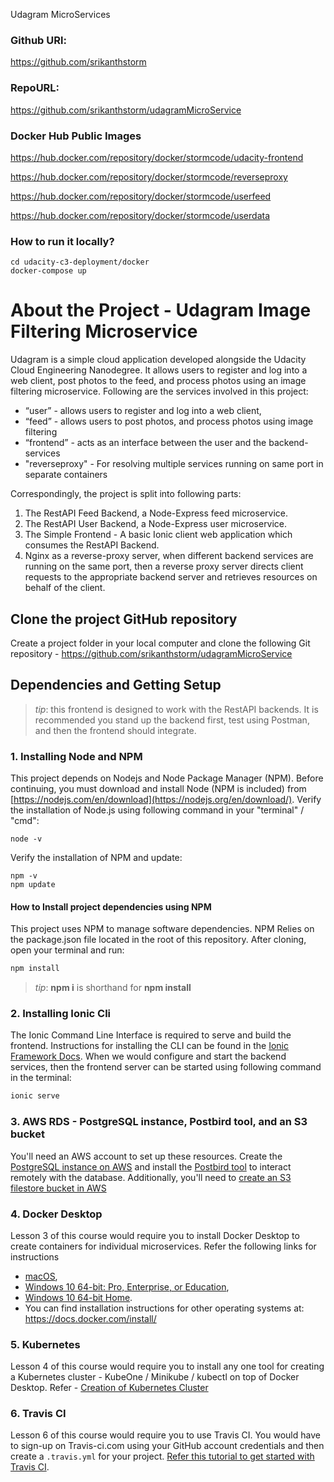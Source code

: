Udagram MicroServices
### Github URl:
https://github.com/srikanthstorm

### RepoURL:
https://github.com/srikanthstorm/udagramMicroService

### Docker Hub Public Images
https://hub.docker.com/repository/docker/stormcode/udacity-frontend

https://hub.docker.com/repository/docker/stormcode/reverseproxy

https://hub.docker.com/repository/docker/stormcode/userfeed

https://hub.docker.com/repository/docker/stormcode/userdata

### How to run it locally?

```
cd udacity-c3-deployment/docker
docker-compose up

```




# About the Project - Udagram Image Filtering Microservice
Udagram is a simple cloud application developed alongside the Udacity Cloud Engineering Nanodegree. It allows users to register and log into a web client, post photos to the feed, and process photos using an image filtering microservice. Following are the services involved in this project:

* “user” - allows users to register and log into a web client, 
* “feed” - allows users to post photos, and process photos using image filtering 
* “frontend” - acts as an interface between the user and the backend-services
* "reverseproxy" - For resolving multiple services running on same port in separate containers

Correspondingly, the project is split into following parts:
1. The RestAPI Feed Backend, a Node-Express feed microservice.
1. The RestAPI User Backend, a Node-Express user microservice.
1. The Simple Frontend - A basic Ionic client web application which consumes the RestAPI Backend.
1. Nginx as a reverse-proxy server, when different backend services are running on the same port, then a reverse proxy server directs client requests to the appropriate backend server and retrieves resources on behalf of the client.  

## Clone the project GitHub repository
Create a project folder in your local computer and clone the following Git repository - https://github.com/srikanthstorm/udagramMicroService


## Dependencies and Getting Setup
> _tip_: this frontend is designed to work with the RestAPI backends. It is recommended you stand up the backend first, test using Postman, and then the frontend should integrate.

### 1. Installing Node and NPM
This project depends on Nodejs and Node Package Manager (NPM). Before continuing, you must download and install Node (NPM is included) from [https://nodejs.com/en/download](https://nodejs.org/en/download/). Verify the installation of Node.js using following command in your "terminal" / "cmd": 
```
node -v
```
Verify the installation of NPM and update: 
```
npm -v
npm update
```
#### How to Install project dependencies using NPM
This project uses NPM to manage software dependencies. NPM Relies on the package.json file located in the root of this repository. After cloning, open your terminal and run:
```bash
npm install
```
>_tip_: **npm i** is shorthand for **npm install**


### 2. Installing Ionic Cli
The Ionic Command Line Interface is required to serve and build the frontend. Instructions for installing the CLI can be found in the [Ionic Framework Docs](https://ionicframework.com/docs/installation/cli). When we would configure and start the backend services, then the frontend server can be started using following command in the terminal:

```bash
ionic serve
```


### 3. AWS RDS - PostgreSQL instance, Postbird tool, and an S3 bucket
You'll need an AWS account to set up these resources. Create the [PostgreSQL instance on AWS](https://classroom.udacity.com/nanodegrees/nd9990/parts/5d4b2317-8333-47b3-a9ec-ea2cf0a3efbb/modules/ab95831d-3105-400e-9c49-01a9d85e5a65/lessons/a89390c2-0832-4de0-833f-2dcb929a665e/concepts/001c5798-6c84-448e-ad63-9281f0e2fabe) and install the [Postbird tool](https://github.com/Paxa/postbird) to interact remotely with the database. Additionally, you'll need to [create an S3 filestore bucket in AWS](https://classroom.udacity.com/nanodegrees/nd9990/parts/5d4b2317-8333-47b3-a9ec-ea2cf0a3efbb/modules/ab95831d-3105-400e-9c49-01a9d85e5a65/lessons/a89390c2-0832-4de0-833f-2dcb929a665e/concepts/a04068a9-6267-4c37-9eeb-a413949a48f2)

### 4. Docker Desktop
Lesson 3 of this course would require you to install Docker Desktop to create containers for individual microservices. Refer the following links for instructions 
* [macOS](https://docs.docker.com/docker-for-mac/install/), 
* [Windows 10 64-bit: Pro, Enterprise, or Education](https://docs.docker.com/docker-for-windows/install/), 
* [Windows  10 64-bit Home](https://docs.docker.com/toolbox/toolbox_install_windows/). 
* You can find installation instructions for other operating systems at:  https://docs.docker.com/install/

### 5. Kubernetes 
Lesson 4 of this course would require you to install any one tool for creating a Kubernetes cluster - KubeOne / Minikube / kubectl on top of Docker Desktop. Refer - 
[Creation of Kubernetes Cluster](https://classroom.udacity.com/nanodegrees/nd9990/parts/96fffeca-63e0-4bfc-92a6-a869b5b64b9e/modules/8c55d5a1-ae41-4313-ab37-86b1f35b9ada/lessons/e03717be-332d-4a2e-8576-69f7aae7726e/concepts/fac375ff-8a1c-461f-8e7c-6c9a844358ac)

### 6. Travis CI
Lesson 6 of this course would require you to use Travis CI. You would have to sign-up on  Travis-ci.com using your GitHub account credentials and then create a `.travis.yml` for your project. [Refer this tutorial to get started with Travis CI](https://docs.travis-ci.com/user/tutorial/).

